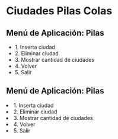 # Ciudades Pilas Colas
<!DOCTYPE html>
<html lang="es">
<head>
    <meta charset="UTF-8">
    <meta name="viewport" content="width=device-width, initial-scale=1.0">
</head>
<body>
    <div class="container">
        <h2>Menú de Aplicación: Pilas</h2>
        <ul>
            <li>1. Inserta ciudad</li>
            <li>2. Eliminar ciudad</li>
            <li>3. Mostrar cantidad de ciudades</li>
            <li>4. Volver</li>
            <li>5. Salir</li>
        </ul>
        <div class="info">
            <h2>Menú de Aplicación: Pilas</h2>
            <li>1. Inserta ciudad</li>
            <li>2. Eliminar ciudad</li>
            <li>3. Mostrar cantidad de ciudades</li>
            <li>4. Volver</li>
            <li>5. Salir</li>
        </div>
    </div>
</body>
</html>

